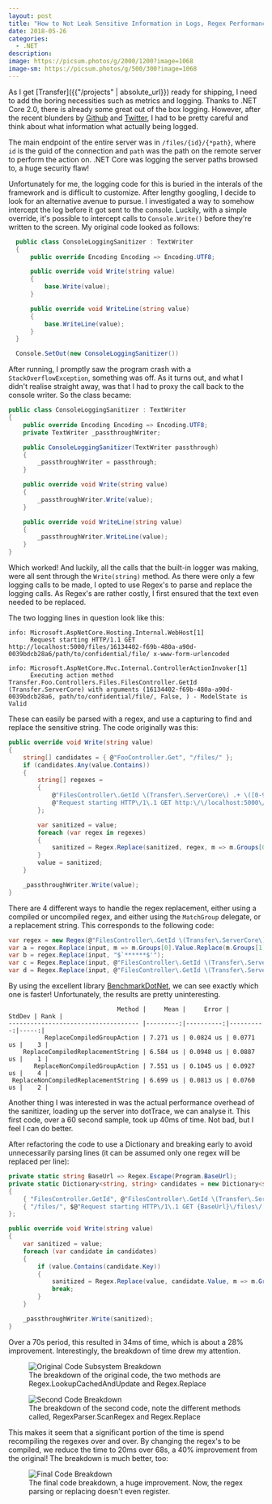 ```yaml
---
layout: post
title: "How to Not Leak Sensitive Information in Logs, Regex Performance and More"
date: 2018-05-26
categories:
  - .NET
description:
image: https://picsum.photos/g/2000/1200?image=1068
image-sm: https://picsum.photos/g/500/300?image=1068
---
```


As I get [Transfer]({{"/projects" | absolute_url}}) ready for shipping, I need to add the boring necessities such as metrics and logging. Thanks to .NET Core 2.0, there is already some great out of the box logging. However, after the recent blunders by [Github](https://www.zdnet.com/article/github-says-bug-exposed-account-passwords/) and [Twitter](https://www.theverge.com/2018/5/3/17316684/twitter-password-bug-security-flaw-exposed-change-now), I had to be pretty careful and think about what information what actually being logged. 

The main endpoint of the entire server was in `/files/{id}/{*path}`, where `id` is the guid of the connection and `path` was the path on the remote server to perform the action on. .NET Core was logging the server paths browsed to, a huge security flaw! 

Unfortunately for me, the logging code for this is buried in the interals of the framework and is difficult to customize. After lengthy googling, I decide to look for an alternative avenue to pursue. I investigated a way to somehow intercept the log before it got sent to the console. Luckily, with a simple override, it's possible to intercept calls to `Console.Write()` before they're written to the screen. My original code looked as follows:

~~~ csharp
  public class ConsoleLoggingSanitizer : TextWriter
  {
      public override Encoding Encoding => Encoding.UTF8;

      public override void Write(string value)
      {
          base.Write(value);
      }

      public override void WriteLine(string value)
      {
          base.WriteLine(value);
      }
  } 

  Console.SetOut(new ConsoleLoggingSanitizer())
~~~

After running, I promptly saw the program crash with a `StackOverflowException`, something was off. As it turns out, and what I didn't realise straight away, was that I had to proxy the call back to the console writer. So the class became:

~~~ csharp
public class ConsoleLoggingSanitizer : TextWriter
{
    public override Encoding Encoding => Encoding.UTF8;
    private TextWriter _passthroughWriter;

    public ConsoleLoggingSanitizer(TextWriter passthrough)
    {
        _passthroughWriter = passthrough;
    }

    public override void Write(string value)
    {
        _passthroughWriter.Write(value);
    }

    public override void WriteLine(string value)
    {
        _passthroughWriter.WriteLine(value);
    }
}
~~~

Which worked! And luckily, all the calls that the built-in logger was making, were all sent through the `Write(string)` method. As there were only a few logging calls to be made, I opted to use Regex's to parse and replace the logging calls. As Regex's are rather costly, I first ensured that the text even needed to be replaced. 

The two logging lines in question look like this:

~~~
info: Microsoft.AspNetCore.Hosting.Internal.WebHost[1]
      Request starting HTTP/1.1 GET http://localhost:5000/files/16134402-f69b-480a-a90d-0039bdcb28a6/path/to/confidential/file/ x-www-form-urlencoded

info: Microsoft.AspNetCore.Mvc.Internal.ControllerActionInvoker[1]
      Executing action method Transfer.Foo.Controllers.Files.FilesController.GetId (Transfer.ServerCore) with arguments (16134402-f69b-480a-a90d-0039bdcb28a6, path/to/confidential/file/, False, ) - ModelState is Valid
~~~

These can easily be parsed with a regex, and use a capturing to find and replace the sensitive string. The code originally was this:

~~~ csharp
public override void Write(string value)
{
    string[] candidates = { @"FooController.Get", "/files/" };
    if (candidates.Any(value.Contains))
    {
        string[] regexes = 
        {
            @"FilesController\.GetId \(Transfer\.ServerCore\) .+ \([0-9a-f\-]+, ([^,]+)",
            @"Request starting HTTP\/1\.1 GET http:\/\/localhost:5000\/files\/[0-9a-f\-]+\/(.+(?= application))"
        };

        var sanitized = value;
        foreach (var regex in regexes)
        {
            sanitized = Regex.Replace(sanitized, regex, m => m.Groups[0].Value.Replace(m.Groups[1].Value, "*****"));
        }
        value = sanitized;
    }

    _passthroughWriter.Write(value);
}
~~~

There are 4 different ways to handle the regex replacement, either using a compiled or uncompiled regex, and either using the `MatchGroup` delegate, or a replacement string. This corresponds to the following code:

~~~ csharp
var regex = new Regex(@"FilesController\.GetId \(Transfer\.ServerCore\) .+ \([0-9a-f\-]+, ([^,]+)", RegexOptions.Compiled);
var a = regex.Replace(input, m => m.Groups[0].Value.Replace(m.Groups[1].Value, "*****"));
var b = regex.Replace(input, "$`******$'");
var c = Regex.Replace(input, @"FilesController\.GetId \(Transfer\.ServerCore\) .+ \([0-9a-f\-]+, ([^,]+)", m => m.Groups[0].Value.Replace(m.Groups[1].Value, "*****"));
var d = Regex.Replace(input, @"FilesController\.GetId \(Transfer\.ServerCore\) .+ \([0-9a-f\-]+, ([^,]+)", "$`******$'");
~~~

By using the excellent library [BenchmarkDotNet](https://github.com/dotnet/BenchmarkDotNet), we can see exactly which one is faster! Unfortunately, the results are pretty uninteresting.

~~~
                              Method |     Mean |     Error |    StdDev | Rank |
------------------------------------ |---------:|----------:|----------:|-----:|
          ReplaceCompiledGroupAction | 7.271 us | 0.0824 us | 0.0771 us |    3 |
    ReplaceCompiledReplacementString | 6.584 us | 0.0948 us | 0.0887 us |    1 |
       ReplaceNonCompiledGroupAction | 7.551 us | 0.1045 us | 0.0927 us |    4 |
 ReplaceNonCompiledReplacementString | 6.699 us | 0.0813 us | 0.0760 us |    2 |
~~~

Another thing I was interested in was the actual performance overhead of the sanitizer, loading up the server into dotTrace, we can analyse it. This first code, over a 60 second sample, took up 40ms of time. Not bad, but I feel I can do better. 

After refactoring the code to use a Dictionary and breaking early to avoid unnecessarily parsing lines (it can be assumed only one regex will be replaced per line):

~~~ csharp
private static string BaseUrl => Regex.Escape(Program.BaseUrl);
private static Dictionary<string, string> candidates = new Dictionary<string, Regex>
{
    { "FilesController.GetId", @"FilesController\.GetId \(Transfer\.ServerCore\) .+ \([0-9a-f\-]+,([^,]+)" },
    { "/files/", $@"Request starting HTTP\/1\.1 GET {BaseUrl}\/files\/[0-9a-f\-]+\/(.+(?= application))" }
};

public override void Write(string value)
{
    var sanitized = value;
    foreach (var candidate in candidates)
    {
        if (value.Contains(candidate.Key))
        {
            sanitized = Regex.Replace(value, candidate.Value, m => m.Groups[0].Value.Replace(m.Groups[1].Value, "*****"));
            break;
        }
    }

    _passthroughWriter.Write(sanitized);
}
~~~

Over a 70s period, this resulted in 34ms of time, which is about a 28% improvement. Interestingly, the breakdown of time drew my attention.

<figure>
  <img src="https://s3-ap-southeast-2.amazonaws.com/dylanwragge-blob/dylanwragge-com/blog2-subsystem1.JPG" alt="Original Code Subsystem Breakdown"/>
  <figcaption>The breakdown of the original code, the two methods are Regex.LookupCachedAndUpdate and Regex.Replace</figcaption>
</figure>

<figure>
  <img src="https://s3-ap-southeast-2.amazonaws.com/dylanwragge-blob/dylanwragge-com/blog2-subsystem2.JPG" alt="Second Code Breakdown"/>
  <figcaption>The breakdown of the second code, note the different methods called, RegexParser.ScanRegex and Regex.Replace</figcaption>
</figure>


This makes it seem that a significant portion of the time is spend recompiling the regexes over and over. By changing the regex's to be compiled, we reduce the time to 20ms over 68s, a 40% improvement from the original! The breakdown is much better, too:

<figure>
  <img src="https://s3-ap-southeast-2.amazonaws.com/dylanwragge-blob/dylanwragge-com/blog2-subsystem3.JPG" alt="Final Code Breakdown"/>
  <figcaption>The final code breakdown, a huge improvement. Now, the regex parsing or replacing doesn't even register.</figcaption>
</figure>